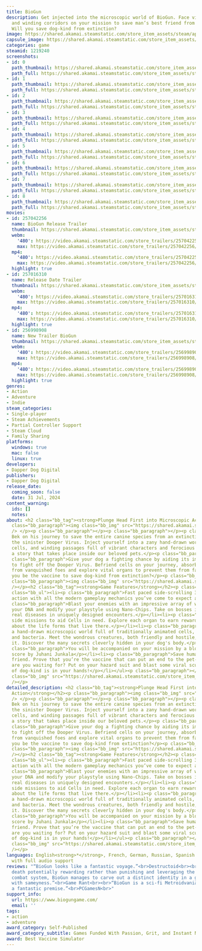 ```yaml
---
title: BioGun
description: Get injected into the microscopic world of BioGun. Face viral threats
  and winding corridors on your mission to save man’s best friend from the inside.
  Will you save dog-kind from extinction?
image: https://shared.akamai.steamstatic.com/store_item_assets/steam/apps/1219240/header.jpg?t=1730924044
capsule_image: https://shared.akamai.steamstatic.com/store_item_assets/steam/apps/1219240/180f9981cceacda7354d55ad455213c7c359abca/capsule_231x87.jpg?t=1730924044
categories: game
steamid: 1219240
screenshots:
- id: 0
  path_thumbnail: https://shared.akamai.steamstatic.com/store_item_assets/steam/apps/1219240/ss_04373191babaf9c0c93504382caaf0b8d0db4963.600x338.jpg?t=1730924044
  path_full: https://shared.akamai.steamstatic.com/store_item_assets/steam/apps/1219240/ss_04373191babaf9c0c93504382caaf0b8d0db4963.1920x1080.jpg?t=1730924044
- id: 1
  path_thumbnail: https://shared.akamai.steamstatic.com/store_item_assets/steam/apps/1219240/ss_8e057ffb20679f508eb564180ab3faf3c3b438ef.600x338.jpg?t=1730924044
  path_full: https://shared.akamai.steamstatic.com/store_item_assets/steam/apps/1219240/ss_8e057ffb20679f508eb564180ab3faf3c3b438ef.1920x1080.jpg?t=1730924044
- id: 2
  path_thumbnail: https://shared.akamai.steamstatic.com/store_item_assets/steam/apps/1219240/ss_6a40a1c4e922b2e7b416602eb9135efc14ba47b3.600x338.jpg?t=1730924044
  path_full: https://shared.akamai.steamstatic.com/store_item_assets/steam/apps/1219240/ss_6a40a1c4e922b2e7b416602eb9135efc14ba47b3.1920x1080.jpg?t=1730924044
- id: 3
  path_thumbnail: https://shared.akamai.steamstatic.com/store_item_assets/steam/apps/1219240/ss_08b97d083614beeffafb2b62ea8e7973939e1917.600x338.jpg?t=1730924044
  path_full: https://shared.akamai.steamstatic.com/store_item_assets/steam/apps/1219240/ss_08b97d083614beeffafb2b62ea8e7973939e1917.1920x1080.jpg?t=1730924044
- id: 4
  path_thumbnail: https://shared.akamai.steamstatic.com/store_item_assets/steam/apps/1219240/ss_8282e17b2c9d20462e4ef4b5bc42f676918f83de.600x338.jpg?t=1730924044
  path_full: https://shared.akamai.steamstatic.com/store_item_assets/steam/apps/1219240/ss_8282e17b2c9d20462e4ef4b5bc42f676918f83de.1920x1080.jpg?t=1730924044
- id: 5
  path_thumbnail: https://shared.akamai.steamstatic.com/store_item_assets/steam/apps/1219240/ss_66c60bfc1b1a5f155f70b8df5b7960a4b07e5751.600x338.jpg?t=1730924044
  path_full: https://shared.akamai.steamstatic.com/store_item_assets/steam/apps/1219240/ss_66c60bfc1b1a5f155f70b8df5b7960a4b07e5751.1920x1080.jpg?t=1730924044
- id: 6
  path_thumbnail: https://shared.akamai.steamstatic.com/store_item_assets/steam/apps/1219240/ss_adbc5f062af174bcef351939273fcd9871a3539a.600x338.jpg?t=1730924044
  path_full: https://shared.akamai.steamstatic.com/store_item_assets/steam/apps/1219240/ss_adbc5f062af174bcef351939273fcd9871a3539a.1920x1080.jpg?t=1730924044
- id: 7
  path_thumbnail: https://shared.akamai.steamstatic.com/store_item_assets/steam/apps/1219240/ss_71b6a9fa309eee4be578f58e06d4d658203275ce.600x338.jpg?t=1730924044
  path_full: https://shared.akamai.steamstatic.com/store_item_assets/steam/apps/1219240/ss_71b6a9fa309eee4be578f58e06d4d658203275ce.1920x1080.jpg?t=1730924044
- id: 8
  path_thumbnail: https://shared.akamai.steamstatic.com/store_item_assets/steam/apps/1219240/ss_152ca0b60ad68ee2b255722b7e359caee97160e4.600x338.jpg?t=1730924044
  path_full: https://shared.akamai.steamstatic.com/store_item_assets/steam/apps/1219240/ss_152ca0b60ad68ee2b255722b7e359caee97160e4.1920x1080.jpg?t=1730924044
movies:
- id: 257042256
  name: BioGun Release Trailer
  thumbnail: https://shared.akamai.steamstatic.com/store_item_assets/steam/apps/257042256/movie.293x165.jpg?t=1722450911
  webm:
    '480': https://video.akamai.steamstatic.com/store_trailers/257042256/movie480_vp9.webm?t=1722450911
    max: https://video.akamai.steamstatic.com/store_trailers/257042256/movie_max_vp9.webm?t=1722450911
  mp4:
    '480': https://video.akamai.steamstatic.com/store_trailers/257042256/movie480.mp4?t=1722450911
    max: https://video.akamai.steamstatic.com/store_trailers/257042256/movie_max.mp4?t=1722450911
  highlight: true
- id: 257016310
  name: Release Date Trailer
  thumbnail: https://shared.akamai.steamstatic.com/store_item_assets/steam/apps/257016310/movie.293x165.jpg?t=1713259475
  webm:
    '480': https://video.akamai.steamstatic.com/store_trailers/257016310/movie480_vp9.webm?t=1713259475
    max: https://video.akamai.steamstatic.com/store_trailers/257016310/movie_max_vp9.webm?t=1713259475
  mp4:
    '480': https://video.akamai.steamstatic.com/store_trailers/257016310/movie480.mp4?t=1713259475
    max: https://video.akamai.steamstatic.com/store_trailers/257016310/movie_max.mp4?t=1713259475
  highlight: true
- id: 256998908
  name: New Trailer BioGun
  thumbnail: https://shared.akamai.steamstatic.com/store_item_assets/steam/apps/256998908/movie.293x165.jpg?t=1707121047
  webm:
    '480': https://video.akamai.steamstatic.com/store_trailers/256998908/movie480_vp9.webm?t=1707121047
    max: https://video.akamai.steamstatic.com/store_trailers/256998908/movie_max_vp9.webm?t=1707121047
  mp4:
    '480': https://video.akamai.steamstatic.com/store_trailers/256998908/movie480.mp4?t=1707121047
    max: https://video.akamai.steamstatic.com/store_trailers/256998908/movie_max.mp4?t=1707121047
  highlight: true
genres:
- Action
- Adventure
- Indie
steam_categories:
- Single-player
- Steam Achievements
- Partial Controller Support
- Steam Cloud
- Family Sharing
platforms:
  windows: true
  mac: false
  linux: true
developers:
- Dapper Dog Digital
publishers:
- Dapper Dog Digital
release_date:
  coming_soon: false
  date: 31 Jul, 2024
content_warning:
  ids: []
  notes:
about: <h2 class="bb_tag"><strong>Plunge Head First into Microscopic Action</strong></h2><p
  class="bb_paragraph"><img class="bb_img" src="https://shared.akamai.steamstatic.com/store_item_assets/steam/apps/1219240/extras/BGN_Prologue_GIF_1.gif?t=1730924044"
  /> </p><p class="bb_paragraph"></p><p class="bb_paragraph"></p><p class="bb_paragraph">Join
  Bek on his journey to save the entire canine species from an extinction caused by
  the sinister Dooper Virus. Inject yourself into a zany hand-drawn world of germs,
  cells, and winding passages full of vibrant characters and ferocious bosses with
  a story that takes place inside our beloved pets.</p><p class="bb_paragraph"></p><p
  class="bb_paragraph">Give your dog a fighting chance by aiding its immune system
  to fight off the Dooper Virus. Befriend cells on your journey, absorb new powers
  from vanquished foes and explore vital organs to prevent them from failing! Will
  you be the vaccine to save dog-kind from extinction?</p><p class="bb_paragraph"></p><p
  class="bb_paragraph"><img class="bb_img" src="https://shared.akamai.steamstatic.com/store_item_assets/steam/apps/1219240/extras/BGN-34_2.gif?t=1730924044"
  /></p><h2 class="bb_tag"><strong>Game Features</strong></h2><p class="bb_paragraph"></p><ul
  class="bb_ul"><li><p class="bb_paragraph">Fast paced side-scrolling 360 shooter
  action with all the modern gameplay mechanics you’ve come to expect and more.</p></li><li><p
  class="bb_paragraph">Blast your enemies with an impressive array of weapons. Augment
  your DNA and modify your playstyle using Nano-Chips. Take on bosses inspired by
  real diseases in uniquely designed encounters.</p></li><li><p class="bb_paragraph">Complete
  side missions to aid Cells in need. Explore each organ to earn rewards and learn
  about the life forms that live there.</p></li><li><p class="bb_paragraph">Traverse
  a hand-drawn microscopic world full of traditionally animated cells, germs, viruses
  and bacteria. Meet the wondrous creatures, both friendly and hostile, that inhabit
  it. Discover the many secrets cleverly hidden in your dog's body.</p></li><li><p
  class="bb_paragraph">You will be accompanied on your mission by a blood-pumping
  score by Juhani Junkala</p></li><li><p class="bb_paragraph">Save humanity's best
  friend. Prove that you’re the vaccine that can put an end to the pet-demic. What
  are you waiting for? Put on your hazard suit and blast some viral scum! The fate
  of dog-kind is in your hands!</p></li></ul><p class="bb_paragraph"></p><p class="bb_paragraph"><img
  class="bb_img" src="https://shared.akamai.steamstatic.com/store_item_assets/steam/apps/1219240/extras/BGN-34_3.gif?t=1730924044"
  /></p>
detailed_description: <h2 class="bb_tag"><strong>Plunge Head First into Microscopic
  Action</strong></h2><p class="bb_paragraph"><img class="bb_img" src="https://shared.akamai.steamstatic.com/store_item_assets/steam/apps/1219240/extras/BGN_Prologue_GIF_1.gif?t=1730924044"
  /> </p><p class="bb_paragraph"></p><p class="bb_paragraph"></p><p class="bb_paragraph">Join
  Bek on his journey to save the entire canine species from an extinction caused by
  the sinister Dooper Virus. Inject yourself into a zany hand-drawn world of germs,
  cells, and winding passages full of vibrant characters and ferocious bosses with
  a story that takes place inside our beloved pets.</p><p class="bb_paragraph"></p><p
  class="bb_paragraph">Give your dog a fighting chance by aiding its immune system
  to fight off the Dooper Virus. Befriend cells on your journey, absorb new powers
  from vanquished foes and explore vital organs to prevent them from failing! Will
  you be the vaccine to save dog-kind from extinction?</p><p class="bb_paragraph"></p><p
  class="bb_paragraph"><img class="bb_img" src="https://shared.akamai.steamstatic.com/store_item_assets/steam/apps/1219240/extras/BGN-34_2.gif?t=1730924044"
  /></p><h2 class="bb_tag"><strong>Game Features</strong></h2><p class="bb_paragraph"></p><ul
  class="bb_ul"><li><p class="bb_paragraph">Fast paced side-scrolling 360 shooter
  action with all the modern gameplay mechanics you’ve come to expect and more.</p></li><li><p
  class="bb_paragraph">Blast your enemies with an impressive array of weapons. Augment
  your DNA and modify your playstyle using Nano-Chips. Take on bosses inspired by
  real diseases in uniquely designed encounters.</p></li><li><p class="bb_paragraph">Complete
  side missions to aid Cells in need. Explore each organ to earn rewards and learn
  about the life forms that live there.</p></li><li><p class="bb_paragraph">Traverse
  a hand-drawn microscopic world full of traditionally animated cells, germs, viruses
  and bacteria. Meet the wondrous creatures, both friendly and hostile, that inhabit
  it. Discover the many secrets cleverly hidden in your dog's body.</p></li><li><p
  class="bb_paragraph">You will be accompanied on your mission by a blood-pumping
  score by Juhani Junkala</p></li><li><p class="bb_paragraph">Save humanity's best
  friend. Prove that you’re the vaccine that can put an end to the pet-demic. What
  are you waiting for? Put on your hazard suit and blast some viral scum! The fate
  of dog-kind is in your hands!</p></li></ul><p class="bb_paragraph"></p><p class="bb_paragraph"><img
  class="bb_img" src="https://shared.akamai.steamstatic.com/store_item_assets/steam/apps/1219240/extras/BGN-34_3.gif?t=1730924044"
  /></p>
languages: English<strong>*</strong>, French, German, Russian, Spanish - Latin America<br><strong>*</strong>languages
  with full audio support
reviews: "“BioGun looks like a fantastic voyage.”<br>Destructoid<br><br>“By making
  death potentially rewarding rather than punishing and leveraging the game's shooter-style
  combat system, BioGun manages to carve out a distinct identity in a genre saturated
  with sameyness.”<br>Game Rant<br><br>“BioGun is a sci-fi Metroidvania game with
  a fantastic premise.”<br>PCGamesN<br>"
support_info:
  url: https://www.biogungame.com/
  email: ''
tags:
- action
- adventure
award_category: Self-Published
award_category_subtitle: Games Funded With Passion, Grit, and Instant Noodles
award: Best Vaccine Simulator
---
```


